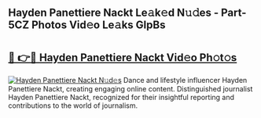 ## Hayden Panettiere Nackt Le𝚊k𝚎d N𝚞𝚍es - Part-5CZ Photos Vid𝚎o Le𝚊ks GlpBs

# <h2><a href="http://fb581s.evod.top/?m=Hayden+Panettiere+Nackt">🔗 👉🔴 Hayden Panettiere Nackt Vid𝚎o Ph𝚘t𝚘s</a></h2>

[![Hayden Panettiere Nackt N𝚞d𝚎s](https://i.imgur.com/8V9OHl7.gif)](http://fb581s.evod.top/?m=Hayden+Panettiere+Nackt)
Dance and lifestyle influencer Hayden Panettiere Nackt, creating engaging online content. Distinguished journalist Hayden Panettiere Nackt, recognized for their insightful reporting and contributions to the world of journalism. 
